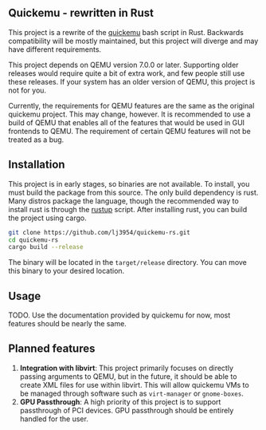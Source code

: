 ## Quickemu - rewritten in Rust

This project is a rewrite of the [quickemu](https://github.com/quickemu-project/quickemu) bash script in Rust.
Backwards compatibility will be mostly maintained, but this project will diverge and may have different requirements.

This project depends on QEMU version 7.0.0 or later. Supporting older releases would require quite a bit of extra work,
and few people still use these releases. If your system has an older version of QEMU, this project is not for you. 

Currently, the requirements for QEMU features are the same as the original quickemu project. This may change, however.
It is recommended to use a build of QEMU that enables all of the features that would be used in GUI frontends to QEMU.
The requirement of certain QEMU features will not be treated as a bug.

## Installation

This project is in early stages, so binaries are not available. To install, you must build the package from this source.
The only build dependency is rust. Many distros package the language, though the recommended way to install rust is through
the [rustup](https://www.rust-lang.org/tools/install) script. After installing rust, you can build the project using cargo.

```bash
git clone https://github.com/lj3954/quickemu-rs.git
cd quickemu-rs
cargo build --release
```

The binary will be located in the `target/release` directory. You can move this binary to your desired location.

## Usage

TODO. Use the documentation provided by quickemu for now, most features should be nearly the same.


## Planned features

1. **Integration with libvirt**: This project primarily focuses on directly passing arguments to QEMU, but in the future,
it should be able to create XML files for use within libvirt. This will allow quickemu VMs to be managed through software
such as `virt-manager` or `gnome-boxes`. 
2. **GPU Passthrough**: A high priority of this project is to support passthrough of PCI devices. GPU passthrough
should be entirely handled for the user. 
